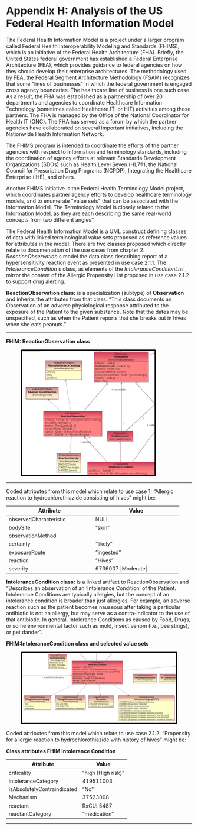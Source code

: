 # Appendix H: Analysis of the US Federal Health Information Model

The Federal Health Information Model is a project under a larger program called Federal Health Interoperability Modeling and Standards (FHIMS), which is an initiative of the Federal Health Architecture (FHA). Briefly, the United States federal government has established a Federal Enterprise Architecture (FEA), which provides guidance to federal agencies on how they should develop their enterprise architectures. The methodology used by FEA, the Federal Segment Architecture Methodology (FSAM) recognizes that some "lines of businesses" in which the federal government is engaged cross agency boundaries. The healthcare line of business is one such case. As a result, the FHA was established as a partnership of over 20 departments and agencies to coordinate Healthcare Information Technology (sometimes called Healthcare IT, or HIT) activities among those partners. The FHA is managed by the Office of the National Coordinator for Health IT (ONC). The FHA has served as a forum by which the partner agencies have collaborated on several important initiatives, including the Nationwide Health Information Network.

The FHIMS program is intended to coordinate the efforts of the partner agencies with respect to information and terminology standards, including the coordination of agency efforts at relevant Standards Development Organizations (SDOs) such as Health Level Seven (HL7®), the National Council for Prescription Drug Programs (NCPDP), Integrating the Healthcare Enterprise (IHE), and others.

Another FHIMS initiative is the Federal Health Terminology Model project, which coordinates partner agency efforts to develop healthcare terminology models, and to enumerate "value sets" that can be associated with the Information Model. The Terminology Model is closely related to the Information Model, as they are each describing the same real-world concepts from two different angles”.

The Federal Health Information Model is a UML construct defining classes of data with linked terminological value sets proposed as reference values for attributes in the model. There are two classes proposed which directly relate to documentation of the use cases from chapter 2. _ReactionObservation_ s model the data class describing report of a hypersensitivity reaction event as presented in use case 2.1.1. The _IntoleranceCondition_ s class, as elements of the _IntoleranceConditionList_ , mirror the content of the Allergic Propensity List proposed in use case 2.1.2 to support drug alerting.

**ReactionObservation class:** is a specialization (subtype) of **Observation** and inherits the attributes from that class. “This class documents an Observation of an adverse physiological response attributed to the exposure of the Patient to the given substance. Note that the dates may be unspecified, such as when the Patient reports that she breaks out in hives when she eats peanuts.”

***

**FHIM: ReactionObservation class**

<figure><img src="../images/180920441.png" alt=""><figcaption></figcaption></figure>

***

Coded attributes from this model which relate to use case 1: “Allergic reaction to hydrochlorothiazide consisting of hives” might be:

<table><thead><tr><th width="221.2578125">Attribute</th><th width="221.24609375">Value</th></tr></thead><tbody><tr><td>observedCharacteristic</td><td>NULL</td></tr><tr><td>bodySite</td><td>“skin”</td></tr><tr><td>observationMethod</td><td></td></tr><tr><td>certainty</td><td>“likely”</td></tr><tr><td>exposureRoute</td><td>“ingested”</td></tr><tr><td>reaction</td><td>“Hives”</td></tr><tr><td>severity</td><td>6736007 |Moderate|</td></tr></tbody></table>

**IntoleranceCondition class:** is a linked artifact to ReactionObservation and “Describes an observation of an ‘Intolerance Condition’ of the Patient. Intolerance Conditions are typically allergies, but the concept of an intolerance condition is broader than just allergies. For example, an adverse reaction such as the patient becomes nauseous after taking a particular antibiotic is not an allergy, but may serve as a contra-indicator to the use of that antibiotic. In general, Intolerance Conditions as caused by Food, Drugs, or some environmental factor such as mold, insect venom (i.e., bee stings), or pet dander”.

**FHIM:IntoleranceCondition class and selected value sets**

<figure><img src="../images/180920442.png" alt=""><figcaption></figcaption></figure>

Coded attributes from this model which relate to use case 2.1.2: “Propensity for allergic reaction to hydrochlorothiazide with history of hives” might be:

**Class attributes FHIM Intolerance Condition**

| Attribute                   | Value              |
| --------------------------- | ------------------ |
| criticality                 | “high (High risk)” |
| intoleranceCategory         | 419511003          |
| isAbsolutelyContraindicated | “No”               |
| Mechanism                   | 37523008           |
| reactant                    | RxCUI 5487         |
| reactantCategory            | “medication”       |

***

